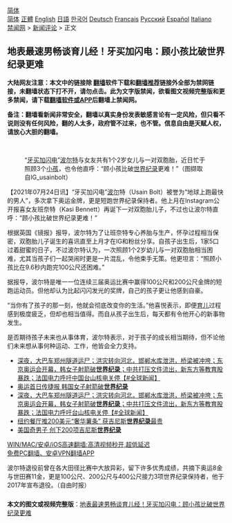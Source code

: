  <!-- 面包屑导航 --> <div class="breadcrumb"><!-- GTranslate: https://gtranslate.io/ -->  <div class="switcher notranslate">  <div class="selected">  <a href="#" onclick="return false;"> 简体</a>  </div>  <div class="option">  <a href="https://www.bannedbook.org" onclick="doGTranslate('zh-CN|zh-CN');jQuery('div.switcher div.selected a').html(jQuery(this).html());return false;" title="简体中文" class="nturl selected"> 简体</a>  <a href="https://www.bannedbook.org/zh-tw/" onclick="doGTranslate('zh-CN|zh-TW');jQuery('div.switcher div.selected a').html(jQuery(this).html());return false;" title="繁體中文" class="nturl"> 正體</a>  <a href="https://www.bannedbook.org/en/" onclick="doGTranslate('zh-CN|en');jQuery('div.switcher div.selected a').html(jQuery(this).html());return false;" title="English" class="nturl"> English</a>  <a href="https://www.bannedbook.org/ja/" onclick="doGTranslate('zh-CN|ja');jQuery('div.switcher div.selected a').html(jQuery(this).html());return false;" title="日本語" class="nturl"> 日語</a>  <a href="https://www.bannedbook.org/ko/" onclick="doGTranslate('zh-CN|ko');jQuery('div.switcher div.selected a').html(jQuery(this).html());return false;" title="한국어" class="nturl"> 한국어</a>  <a href="https://www.bannedbook.org/de/" onclick="doGTranslate('zh-CN|de');jQuery('div.switcher div.selected a').html(jQuery(this).html());return false;" title="Deutsch" class="nturl"> Deutsch</a>  <a href="https://www.bannedbook.org/fr/" onclick="doGTranslate('zh-CN|fr');jQuery('div.switcher div.selected a').html(jQuery(this).html());return false;" title="Français" class="nturl"> Français</a>  <a href="https://www.bannedbook.org/ru/" onclick="doGTranslate('zh-CN|ru');jQuery('div.switcher div.selected a').html(jQuery(this).html());return false;" title="Русский" class="nturl"> Русский</a>  <a href="https://www.bannedbook.org/es/" onclick="doGTranslate('zh-CN|es');jQuery('div.switcher div.selected a').html(jQuery(this).html());return false;" title="Español" class="nturl"> Español</a>  <a href="https://www.bannedbook.org/it/" onclick="doGTranslate('zh-CN|it');jQuery('div.switcher div.selected a').html(jQuery(this).html());return false;" title="Italiano" class="nturl"> Italiano</a>  </div>  </div>      <div class='breadcrumb-sub'><!-- Breadcrumb NavXT 6.3.0 --> <a href="https://www.bannedbook.org/" class="home">禁闻网</a> &gt; <a href="https://www.bannedbook.org/bnews/comments/" class="category">新闻评论</a> &gt; 正文</div></div><h2>地表最速男畅谈育儿经！牙买加闪电：顾小孩比破世界纪录更难</h2> <p class="notice"><b>大陆网友注意：本文中的链接除 <a href="https://github.com/bannedbook/fanqiang" >翻墙</a>软件下载和<a href="https://github.com/killgcd/justmysocks/blob/master/README.md">翻墙推荐</a>链接外全部为禁网链接，未翻墙状态下打不开，请勿点击。此为文字版禁闻，欲看图文视频完整版和更多禁闻，请下载<a href="https://github.com/bannedbook/fanqiang">翻墙软件或APP</a>后翻墙上禁闻网。</p><p>备注：翻墙看新闻非常安全，翻墙以真实身份发表敏感言论有一定风险，但只看不说则没有任何风险，翻的人太多，政府管不过来，也不管。信息自由是天赋人权，请放心大胆的翻墙。</b></p>  <div class="entry"> <br /> <figure><a href="https://i0.wp.com/upload-images-bucket-v64rleca837do.s3.eu-west-1.amazonaws.com/wp-content/uploads/2021/07/24194834/phpDXMsoy.jpeg?fit=800%2C720&#038;ssl=1" data-caption="“牙买加闪电”波尔特与女友共有1个2岁女儿与一对双胞胎，近日忙于照顾3个小孩，也令他直呼：“顾小孩比破世界纪录更难！”（图撷取自IG_usainbolt）"></a><figcaption class="wp-caption-text">“<a href="https://www.bannedbook.org/bnews/tag/%E7%89%99%E4%B9%B0%E5%8A%A0/" class="st_tag internal_tag" rel="tag" title="标签 牙买加 下的日志">牙买加</a><a href="https://www.bannedbook.org/bnews/tag/%e9%97%aa%e7%94%b5/" class="st_tag internal_tag" rel="tag" title="标签 闪电 下的日志">闪电</a>”<a href="https://www.bannedbook.org/bnews/tag/%E6%B3%A2%E5%B0%94%E7%89%B9/" class="st_tag internal_tag" rel="tag" title="标签 波尔特 下的日志">波尔特</a>与女友共有1个2岁女儿与一对双胞胎，近日忙于照顾3个<a href="https://www.bannedbook.org/bnews/tag/%e5%b0%8f%e5%ad%a9/" class="st_tag internal_tag" rel="tag" title="标签 小孩 下的日志">小孩</a>，也令他直呼：“顾小孩比破<a href="https://www.bannedbook.org/bnews/tag/%e4%b8%96%e7%95%8c%e7%ba%aa%e5%bd%95/" class="st_tag internal_tag" rel="tag" title="标签 世界纪录 下的日志">世界纪录</a>更难！”（图撷取自IG_usainbolt）</figcaption></figure> <p>【2021年07月24日讯】“牙买加闪电”<a href="https://www.bannedbook.org/bnews/tag/%E6%B3%A2%E5%B0%94/" class="st_tag internal_tag" rel="tag" title="标签 波尔 下的日志">波尔</a>特（Usain Bolt）被誉为“地球上跑最快的男人”，多次拿下奥运金牌，更是短跑世界纪录保持者。他上月在Instagram公开报喜女友班奈特（Kasi Bennett）再诞下一对双胞胎儿子，不过也让波尔特直呼：“顾小孩比破世界纪录更难！”</p> <p>根据英国《镜报》报导，波尔特为了让班奈特专心养胎与生产，怀孕过程相当保密，双胞胎儿子诞生的喜讯直至上月才在IG和粉丝分享。自孩子出生后，1家5口过着甜蜜的日子，不过波尔特认为，一次照顾1个2岁幼儿与一对双胞胎相当困难，尤其当孩子们一起哭闹时更是一片混乱，令他束手无策。他更坦言：“照顾小孩比在9.6秒内跑完100公尺还困难。”</p>  <p>据报导，波尔特是唯一一位连续三届奥运比赛中赢得100公尺和200公尺金牌的短跑运动员。但他却认为比起闪闪发光的奖牌，自己的孩子更让他感到自豪。</p> <p>“当你有了孩子的那一刻，他就会彻底改变你的生活。”他喜悦表示，即便<a href="https://www.bannedbook.org/bnews/tag/%E8%82%B2%E5%84%BF/" class="st_tag internal_tag" rel="tag" title="标签 育儿 下的日志">育儿</a>过程感到极度疲乏，但却也相当值得。而自从孩子出生后，每天都有令他开心的新事物发生。</p>  <p>是否期待孩子未来也从事体育，波尔特表示，对于孩子的成长相当期待，但不论他们未来想从事何种运动、工作，他皆会全力支持。</p> <ul class='op-related-articles' title='相关阅读'> <li><a href='https://www.bannedbook.org/bnews/bannedvideo/20210724/1593148.html' target='_blank'>深夜，大巴车郑州隧道运尸；洪灾转向河北，邯郸水库泄洪，桥梁被冲垮；东京奥运会开幕，韩女子射箭破<b>世界纪录</b>；中共打压文件流出，新东方等教育股暴跌；法国电力呼吁中国台山核电关停【#全球新闻】</a></li> <li><a href='https://www.bannedbook.org/bnews/bannedvideo/20210724/1593104.html' target='_blank'>奥运首日传捷报 韩国女子射箭破<b>世界纪录</b></a></li> <li><a href='https://www.bannedbook.org/bnews/bannedvideo/20210724/1593079.html' target='_blank'>深夜，大巴车郑州隧道运尸；洪灾转向河北，邯郸水库泄洪，桥梁被冲垮；东京奥运会开幕，韩女子射箭破<b>世界纪录</b>；中共打压文件流出，新东方等教育股暴跌；法国电力呼吁台山核电关停【#全球新闻】</a></li> <li><a href='https://www.bannedbook.org/bnews/cnnews/20210716/1587971.html' target='_blank'>纽约餐厅推200美元“奢华薯条” 获吉尼斯<b>世界纪录</b>最贵</a></li> <li><a href='https://www.bannedbook.org/bnews/cnnews/20210714/1586952.html' target='_blank'>美国奇男子 创下200项吉尼斯<b>世界纪录</b></a></li> </ul> <p class="texttj"> <a href="https://github.com/bannedbook/fanqiang/wiki/V2ray%E6%9C%BA%E5%9C%BA" target="_blank">WIN/MAC/安卓/iOS高速翻墙:高清视频秒开,超低延迟</a><br/> <a href="https://github.com/bannedbook/fanqiang/wiki/%E7%A6%81%E9%97%BB%E7%BD%91%E5%AE%89%E5%8D%93%E7%BF%BB%E5%A2%99%E6%96%B0%E9%97%BBAPP" target="_blank">免费PC翻墙、安卓VPN翻墙APP</a></p> <p>波尔特退役前曾在各大田径比赛中大放异彩，留下许多优秀成绩，共摘下奥运8金与世田赛11金，更是100公尺、200公尺与400公尺接力3项世界纪录保持者，他于2017年宣布退役。（自由时报）</p><a name='sharetosocial'></a>  <div style="margin-bottom:5px;padding-bottom:5px;clear:both"> <div id="archive-pix-1" class="banner-ads"> <!-- AuctionX Display platform tag START --> <div id="26318x728x90x621x_ADSLOT2" clicktrack="%%CLICK_URL_ESC%%"></div> <!-- AuctionX Display platform tag END --> </div> <div id="archive-pix-2" class="banner-ads"> <!-- AuctionX Display platform tag START --> <div id="26315x300x250x621x_ADSLOT2" clicktrack="%%CLICK_URL_ESC%%"></div> <!-- AuctionX Display platform tag END --> </div> </div>  <div id="archive-pix-1" class="banner-ads"> <!-- AuctionX Display platform tag START --> <div id="26318x728x90x621x_ADSLOT3" clicktrack="%%CLICK_URL_ESC%%"></div> <!-- AuctionX Display platform tag END --> </div> <div><b>本文的图文或视频完整版</b>：<a href='https://www.bannedbook.org/bnews/comments/20210725/1593639.html'>地表最速男畅谈育儿经！牙买加闪电：顾小孩比破世界纪录更难</a></div>  </div><!--END ENTRY--> 